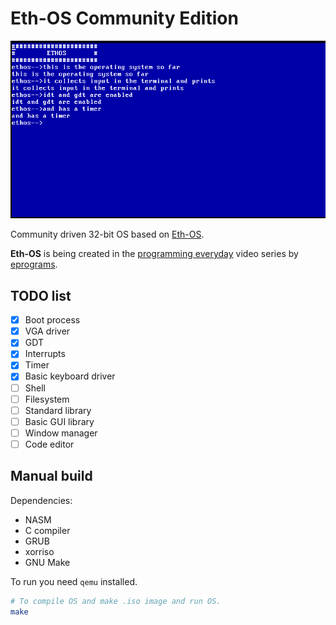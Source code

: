 # Eth-OS Community Edition
<img src="./.github/imgs/os-screenshot.png" />

Community driven 32-bit OS based on
[Eth-OS](https://github.com/ethanprogramser/eth-os).

__Eth-OS__ is being created in the
[programming everyday](https://www.youtube.com/watch?v=fyZ0Gs9W194&list=PL29dTm11fF9QNI7_xIxwjcaLFCeNhaCym&pp=iAQB)
video series by [eprograms](https://www.youtube.com/@eprograms).

## TODO list
* [x] Boot process
* [x] VGA driver
* [x] GDT
* [x] Interrupts
* [x] Timer
* [x] Basic keyboard driver
* [ ] Shell
* [ ] Filesystem
* [ ] Standard library
* [ ] Basic GUI library
* [ ] Window manager
* [ ] Code editor

## Manual build
Dependencies:
* NASM
* C compiler
* GRUB
* xorriso
* GNU Make

To run you need `qemu` installed.

``` sh
# To compile OS and make .iso image and run OS.
make
```
